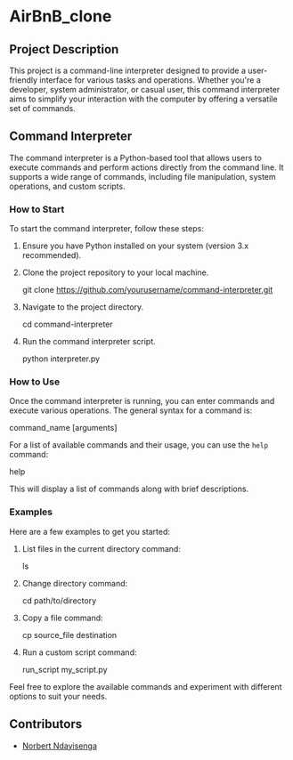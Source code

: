 # AirBnB_clone

## Project Description

This project is a command-line interpreter designed to provide a user-friendly interface for various tasks and operations. Whether you're a developer, system administrator, or casual user, this command interpreter aims to simplify your interaction with the computer by offering a versatile set of commands.

## Command Interpreter

The command interpreter is a Python-based tool that allows users to execute commands and perform actions directly from the command line. It supports a wide range of commands, including file manipulation, system operations, and custom scripts.

### How to Start

To start the command interpreter, follow these steps:

1. Ensure you have Python installed on your system (version 3.x recommended).
2. Clone the project repository to your local machine.
   
   git clone https://github.com/yourusername/command-interpreter.git
   
3. Navigate to the project directory.
  
   cd command-interpreter
  
4. Run the command interpreter script.
   
   python interpreter.py
   

### How to Use

Once the command interpreter is running, you can enter commands and execute various operations. The general syntax for a command is:


command_name [arguments]


For a list of available commands and their usage, you can use the `help` command:

help

This will display a list of commands along with brief descriptions.

### Examples

Here are a few examples to get you started:

1. List files in the current directory command:
   
   ls

2. Change directory command:
   
   cd path/to/directory
   

3. Copy a file command:
   
   cp source_file destination

4. Run a custom script command:
   
   run_script my_script.py
   

Feel free to explore the available commands and experiment with different options to suit your needs.

## Contributors

- [Norbert Ndayisenga](https://github.com/Norbert250)
